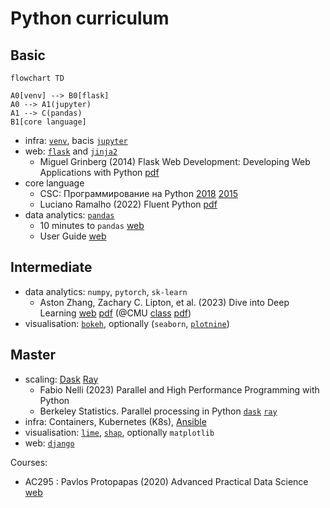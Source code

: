 # Python curriculum

## Basic

<!-- [Diag-aC](https://github.com/HariSekhon/Diagrams-as-Code) -->
<!-- [live edit](https://mermaid.live/edit) -->
```mermaid
flowchart TD

A0[venv] --> B0[flask]
A0 --> A1(jupyter)
A1 --> C(pandas)
B1[core language]
```

- infra:
  [`venv`](https://docs.python.org/3/library/venv.html),
  bacis [`jupyter`](https://docs.jupyter.org/en/latest/start/index.html)
- web:
  [`flask`](https://flask.palletsprojects.com/en/3.0.x/quickstart/) and [`jinja2`](https://jinja.palletsprojects.com/en/3.0.x/)
  - Miguel Grinberg (2014) Flask Web Development: Developing Web Applications with Python
    [pdf](https://coddyschool.com/upload/Flask_Web_Development_Developing.pdf)
- core language
  - CSC: Программирование на Python
    [2018](https://compscicenter.ru/courses/python/2018-autumn/classes/)
    [2015](https://compscicenter.ru/courses/python/2015-autumn/classes/)
  - Luciano Ramalho (2022) Fluent Python
    [pdf](https://sd.blackball.lv/library/Fluent_Python_(2022).pdf)
- data analytics: [`pandas`](https://pandas.pydata.org/docs/getting_started/index.html)
  - 10 minutes to `pandas`
    [web](https://pandas.pydata.org/docs/user_guide/10min.html)
  - User Guide
    [web](https://pandas.pydata.org/docs/user_guide/cookbook.html)

## Intermediate

<!-- [vk](https://vk.com/topic-51126445_30695036?offset=last)
[vk](https://vk.com/@-219830743-pdf-ebook-data-science-with-python-and-dask) -->
- data analytics:
  `numpy`,
  `pytorch`,
  `sk-learn`
  - Aston Zhang, Zachary C. Lipton, et al. (2023) Dive into Deep Learning
    [web](https://d2l.ai/index.html) [pdf](https://d2l.ai/d2l-en.pdf)
    (@CMU
    [class](https://deeplearning.cs.cmu.edu/F22/)
    [pdf](https://deeplearning.cs.cmu.edu/F23/document/readings/d2l-en.pdf))
- visualisation:
  [`bokeh`](https://docs.bokeh.org/en/latest/docs/gallery.html),
  optionally (`seaborn`,
  [`plotnine`](https://plotnine.readthedocs.io/en/stable/gallery.html))

## Master

- scaling:
  [Dask](https://www.dask.org/get-started)
  [Ray](https://docs.ray.io/en/latest/ray-overview/getting-started.html)
  - Fabio Nelli (2023) Parallel and High Performance Programming with Python
  - Berkeley Statistics. Parallel processing in Python
    [`dask`](https://berkeley-scf.github.io/tutorial-dask-future/python-dask.html)
    [`ray`](https://berkeley-scf.github.io/tutorial-dask-future/python-ray)
- infra:
  Containers,
  Kubernetes (K8s),
  [Ansible](https://docs.ansible.com/ansible/latest/getting_started/index.html)
- visualisation:
  [`lime`](https://github.com/marcotcr/lime),
  [`shap`](https://github.com/shap/shap),
  optionally `matplotlib`
- web:
  [`django`](https://docs.djangoproject.com/en/)

Courses:
- AC295 : Pavlos Protopapas (2020) Advanced Practical Data Science
  [web](https://harvard-iacs.github.io/2020F-AC295/pages/syllabus.html)
